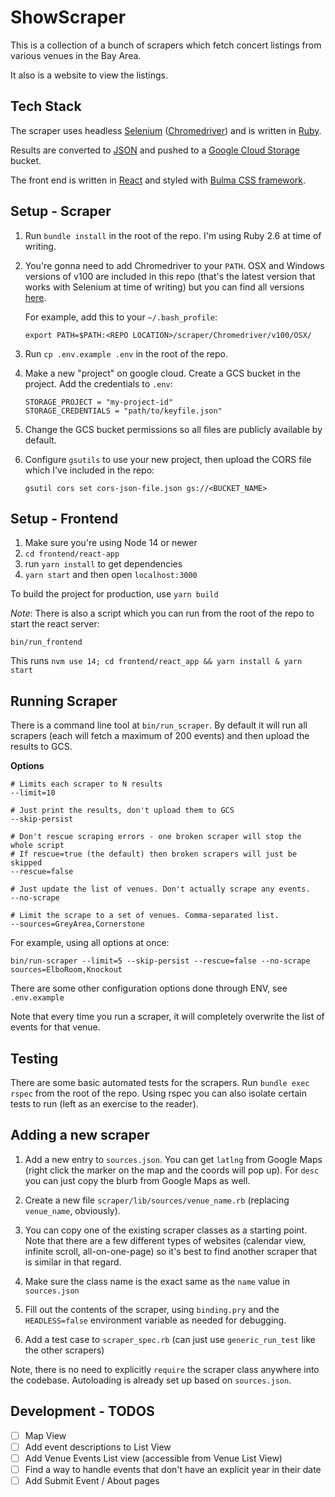 # ShowScraper

This is a collection of a bunch of scrapers which fetch concert listings from
various venues in the Bay Area.

It also is a website to view the listings.

## Tech Stack

The scraper uses headless [Selenium](https://www.selenium.dev/)
([Chromedriver](https://chromedriver.chromium.org/downloads))
and is written in [Ruby](https://www.ruby-lang.org/en/).

Results are converted to [JSON](https://www.json.org/json-en.html)
and pushed to a [Google Cloud Storage](https://cloud.google.com/storage)
bucket.

The front end is written in [React](https://reactjs.org/)
and styled with [Bulma CSS framework](https://bulma.io/).

## Setup - Scraper

1. Run `bundle install` in the root of the repo. I'm using Ruby 2.6 at time of writing.

1. You're gonna need to add Chromedriver to your `PATH`.
   OSX and Windows versions of v100 are included in this repo
   (that's the latest version that works with Selenium at time of writing)
   but you can find all versions [here](https://chromedriver.chromium.org/).

   For example, add this to your `~/.bash_profile`:

   ```
   export PATH=$PATH:<REPO LOCATION>/scraper/Chromedriver/v100/OSX/
   ```

1. Run `cp .env.example .env` in the root of the repo.

1. Make a new "project" on google cloud. Create a GCS bucket in the project. Add the credentials to `.env`:
  
    ```
    STORAGE_PROJECT = "my-project-id"
    STORAGE_CREDENTIALS = "path/to/keyfile.json"
    ```

1. Change the GCS bucket permissions so all files are publicly available by default.

1. Configure `gsutils` to use your new project, then upload the CORS file which I've included in the repo:

    ```
    gsutil cors set cors-json-file.json gs://<BUCKET_NAME>
    ```

## Setup - Frontend

1. Make sure you're using Node 14 or newer
2. `cd frontend/react-app`
3. run `yarn install` to get dependencies
4. `yarn start` and then open `localhost:3000`

To build the project for production, use `yarn build`

_Note_: There is also a script which you can run from the root of the repo to start the react server:

```
bin/run_frontend
```

This runs `nvm use 14; cd frontend/react_app && yarn install & yarn start`


## Running Scraper

There is a command line tool at `bin/run_scraper`.
By default it will run all scrapers (each will fetch a maximum of 200 events) 
and then upload the results to GCS.

**Options**

```
# Limits each scraper to N results
--limit=10

# Just print the results, don't upload them to GCS
--skip-persist

# Don't rescue scraping errors - one broken scraper will stop the whole script
# If rescue=true (the default) then broken scrapers will just be skipped
--rescue=false

# Just update the list of venues. Don't actually scrape any events.
--no-scrape

# Limit the scrape to a set of venues. Comma-separated list.
--sources=GreyArea,Cornerstone
```

For example, using all options at once:

```
bin/run-scraper --limit=5 --skip-persist --rescue=false --no-scrape sources=ElboRoom,Knockout
```

There are some other configuration options done through ENV, see `.env.example`

Note that every time you run a scraper, it will completely overwrite the list of events for that venue.

## Testing

There are some basic automated tests for the scrapers. Run `bundle exec rspec` from the root of the repo.
Using rspec you can also isolate certain tests to run (left as an exercise to the reader).

## Adding a new scraper

1. Add a new entry to `sources.json`. You can get `latlng` from Google Maps
(right click the marker on the map and the coords will pop up). For `desc` you can
just copy the blurb from Google Maps as well.

2. Create a new file `scraper/lib/sources/venue_name.rb` (replacing `venue_name`, obviously).

3. You can copy one of the existing scraper classes as a starting point.
   Note that there are a few different types of websites (calendar view, infinite scroll, all-on-one-page)
   so it's best to find another scraper that is similar in that regard.

4. Make sure the class name is the exact same as the `name` value in `sources.json`

5. Fill out the contents of the scraper, using `binding.pry` and the `HEADLESS=false`
   environment variable as needed for debugging.

6. Add a test case to `scraper_spec.rb` (can just use `generic_run_test` like the other scrapers)

Note, there is no need to explicitly `require` the scraper class anywhere into the codebase.
Autoloading is already set up based on `sources.json`.

## Development - TODOS

- [ ] Map View
- [ ] Add event descriptions to List View
- [ ] Add Venue Events List view (accessible from Venue List View)
- [ ] Find a way to handle events that don't have an explicit year in their date
- [ ] Add Submit Event / About pages
